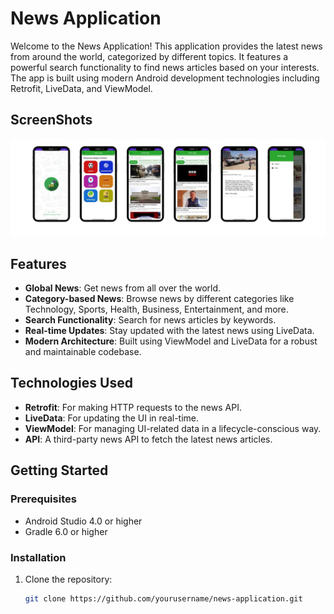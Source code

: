 # News Application

Welcome to the News Application! This application provides the latest news from around the world, categorized by different topics. It features a powerful search functionality to find news articles based on your interests. The app is built using modern Android development technologies including Retrofit, LiveData, and ViewModel.

## ScreenShots

<img src="Screenshot.png" alt="Screenshot">

## Features

- **Global News**: Get news from all over the world.
- **Category-based News**: Browse news by different categories like Technology, Sports, Health, Business, Entertainment, and more.
- **Search Functionality**: Search for news articles by keywords.
- **Real-time Updates**: Stay updated with the latest news using LiveData.
- **Modern Architecture**: Built using ViewModel and LiveData for a robust and maintainable codebase.

## Technologies Used

- **Retrofit**: For making HTTP requests to the news API.
- **LiveData**: For updating the UI in real-time.
- **ViewModel**: For managing UI-related data in a lifecycle-conscious way.
- **API**: A third-party news API to fetch the latest news articles.

## Getting Started

### Prerequisites

- Android Studio 4.0 or higher
- Gradle 6.0 or higher

### Installation

1. Clone the repository:
   ```sh
   git clone https://github.com/yourusername/news-application.git
